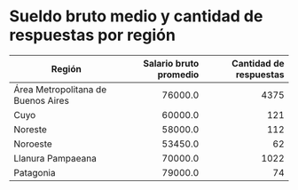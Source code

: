 # Sueldo bruto medio y cantidad de respuestas por región


| Región | Salario bruto promedio | Cantidad de respuestas |
| ------ | ----------------------:| ----------------------:|
| Área Metropolitana de Buenos Aires | 76000.0 | 4375 |
| Cuyo | 60000.0 | 121 |
| Noreste | 58000.0 | 112 |
| Noroeste | 53450.0 | 62 |
| Llanura Pampaeana | 70000.0 | 1022 |
| Patagonia | 79000.0 | 74 |
